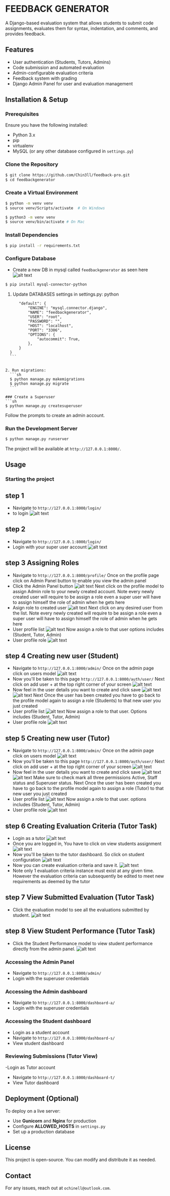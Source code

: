 # FEEDBACK GENERATOR

A Django-based evaluation system that allows students to submit code assignments, evaluates them for syntax, indentation, and comments, and provides feedback.

## Features
- User authentication (Students, Tutors, Admins)
- Code submission and automated evaluation
- Admin-configurable evaluation criteria
- Feedback system with grading
- Django Admin Panel for user and evaluation management

## Installation & Setup

### Prerequisites
Ensure you have the following installed:
- Python 3.x
- pip
- virtualenv
- MySQL (or any other database configured in `settings.py`)

### Clone the Repository
```sh
$ git clone https://github.com/Chin3ll/feedback-pro.git
$ cd feedbackgenerator
```

### Create a Virtual Environment
```sh
$ python -m venv venv
$ source venv/Scripts/activate  # On Windows
```

```sh
$ python3 -m venv venv
$ source venv/bin/activate # On Mac
```

### Install Dependencies
```sh
$ pip install -r requirements.txt
```
### Configure Database
- Create a new DB in mysql called `feedbackgenerator` as seen here ![alt text](image-13.png)
```sh 
$ pip install mysql-connector-python
```

1. Update DATABASES settings in settings.py:
    python
  ``` DATABASES = {
        "default": {
            "ENGINE": "mysql.connector.django",
            "NAME": "feedbackgenerator",
            "USER": "root",
            "PASSWORD": "",
            "HOST": "localhost",
            "PORT": "3306",
            "OPTIONS": {
                "autocommit": True,
            },
        }
    }
    ```


2. Run migrations:
    ```sh
    $ python manage.py makemigrations
    $ python manage.py migrate
    ```

### Create a Superuser
```sh
$ python manage.py createsuperuser
```
Follow the prompts to create an admin account.

### Run the Development Server
```sh
$ python manage.py runserver
```
The project will be available at `http://127.0.0.1:8000/`.

## Usage

### Starting the project
## step 1
- Navigate to `http://127.0.0.1:8000/login/`
- to login ![alt text](zreadmeimages/image-1.png)

## step 2
- Navigate to `http://127.0.0.1:8000/login/`
- Login with your super user account ![alt text](zreadmeimages/image.png)

## step 3 Assigning Roles
- Navigate to `http://127.0.0.1:8000/profile/`
Once on the profile page click on Admin Panel button to enable you view the admin panel
- Click the Admin Panel button ![alt text](zreadmeimages/image-4.png)
Next click on the profile model to assign Admin role to your newly created account.  Note every newly created user will require to be assign a role even a super user will have to assign himself the role of admin when he gets here
- Asign role to created user ![alt text](zreadmeimages/image-5.png)
Next click on any desired user from the list. Note every newly created will require to be assign a role even a super user will have to assign himself the role of admin when he gets here
- User profile list ![alt text](zreadmeimages/image-11.png)
Now assign a role to that user options includes (Student, Tutor, Admin)
- User profile role ![alt text](zreadmeimages/image-12.png)

## step 4 Creating new user (Student)
- Navigate to `http://127.0.0.1:8000/admin/`
Once on the admin page click on users model ![alt text](zreadmeimages/image-7.png)
- Now you'll be taken to this page `http://127.0.0.1:8000/auth/user/`
Next click on add user + at the top right corner of your screen ![alt text](zreadmeimages/image-8.png)
- Now feel in the user details you want to create and click save ![alt text](zreadmeimages/image-9.png) ![alt text](zreadmeimages/image-10.png)
Next Once the user has been created you have to go back to the profile model again to assign a role (Students) to that new user you just created
- User profile list ![alt text](zreadmeimages/image-11.png)
Now assign a role to that user. Options includes (Student, Tutor, Admin)
- User profile role ![alt text](zreadmeimages/image-6.png)

## step 5 Creating new user (Tutor)
- Navigate to `http://127.0.0.1:8000/admin/`
Once on the admin page click on users model ![alt text](zreadmeimages/image-7.png)
- Now you'll be taken to this page `http://127.0.0.1:8000/auth/user/`
Next click on add user + at the top right corner of your screen ![alt text](zreadmeimages/image-8.png)
- Now feel in the user details you want to create and click save ![alt text](zreadmeimages/image-9.png) ![alt text](zreadmeimages/image-14.png)
Make sure to check mark all three permissions Active, Staff status and Superuser status.
Next Once the user has been created you have to go back to the profile model again to assign a role (Tutor) to that new user you just created
- User profile list ![alt text](zreadmeimages/image-11.png)
Now assign a role to that user. options includes (Student, Tutor, Admin)
- User profile role ![alt text](zreadmeimages/image-6.png)

## step 6 Creating Evaluation Criteria (Tutor Task) 
- Login as a tutor ![alt text](zreadmeimages/loginimages.png)
- Once you are logged in, You have to click on view students assignment ![alt text](zreadmeimages/viewassignment.png)
- Now you'll be taken to the tutor dashboard. So click on student configuration ![alt text](zreadmeimages/student-config.png)
- Now you can create evaluation criteria and save it. ![alt text](zreadmeimages/setevacriteria.png.png)
- Note only 1 evaluation criteria instance must exist at any given time. However the evaluation criteria can subsequently be edited to meet new requirements as deemed by the tutor


## step 7 View Submitted Evaluation (Tutor Task) 
- Click the evaluation model to see all the evaluations submitted by student. ![alt text](zreadmeimages/stuevals.png)

## step 8 View Student Performance (Tutor Task) 
- Click the Student Performance model to view student performance directly from the admin panel. ![alt text](zreadmeimages/studper.png)


### Accessing the Admin Panel
- Navigate to `http://127.0.0.1:8000/admin/`
- Login with the superuser credentials

### Accessing the Admin dashboard
- Navigate to `http://127.0.0.1:8000/dashboard-a/`
- Login with the superuser credentials

### Accessing the Student dashboard
- Login as a student account
- Navigate to `http://127.0.0.1:8000/dashboard-s/`
- View student dashboard

### Reviewing Submissions (Tutor View)
-Login as Tutor account
- Navigate to `http://127.0.0.1:8000/dashboard-t/`
- View Tutor dashboard

## Deployment (Optional)
To deploy on a live server:
- Use **Gunicorn** and **Nginx** for production
- Configure **ALLOWED_HOSTS** in `settings.py`
- Set up a production database

## License
This project is open-source. You can modify and distribute it as needed.

## Contact
For any issues, reach out at `ochinell@outlook.com`.
